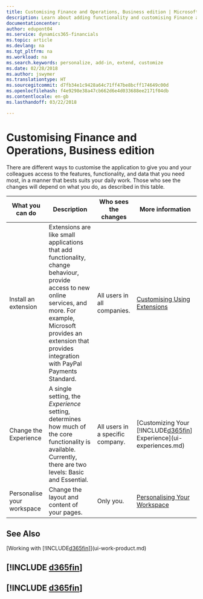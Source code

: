 ```yaml
---
title: Customising Finance and Operations, Business edition | Microsoft Docs
description: Learn about adding functionality and customising Finance and Operations, Business edition.
documentationcenter: 
author: edupont04
ms.service: dynamics365-financials
ms.topic: article
ms.devlang: na
ms.tgt_pltfrm: na
ms.workload: na
ms.search.keywords: personalize, add-in, extend, customize
ms.date: 02/28/2018
ms.author: jswymer
ms.translationtype: HT
ms.sourcegitcommit: d7fb34e1c9428a64c71ff47be8bcff174649c00d
ms.openlocfilehash: f4e9298e38a47cb662d6e4d033688ee2171f04db
ms.contentlocale: en-gb
ms.lasthandoff: 03/22/2018

---
```

# <a name="customizing-finance-and-operations-business-edition"></a>Customising Finance and Operations, Business edition
<!--NAV # Customizing Dynamics NAV -->
There are different ways to customise the application to give you and your colleagues access to the features, functionality, and data that you need most, in a manner that bests suits your daily work. Those who see the changes will depend on what you do, as described in this table.


|      What you can do       |                                                                                                              Description                                                                                                               |       Who sees the changes       |                                       More information                                       |
|----------------------------|----------------------------------------------------------------------------------------------------------------------------------------------------------------------------------------------------------------------------------------|----------------------------------|----------------------------------------------------------------------------------------------|
|    Install an extension    | Extensions are like small applications that add functionality, change behaviour, provide access to new online services, and more. For example, Microsoft provides an extension that provides integration with PayPal Payments Standard. |   All users in all companies.    |                       [Customising Using Extensions](ui-extensions.md)                       |
|   Change the Experience    |                                     A single setting, the *Experience* setting, determines how much of the core functionality is available. Currently, there are two levels: Basic and Essential.                                      | All users in a specific company. | [Customizing Your [!INCLUDE[d365fin](includes/d365fin_md.md)] Experience](ui-experiences.md) |
| Personalise your workspace |                                                                                              Change the layout and content of your pages.                                                                                              |            Only you.             |                  [Personalising Your Workspace](ui-personalization-user.md)                  |

## <a name="see-also"></a>See Also
[Working with [!INCLUDE[d365fin](includes/d365fin_md.md)]](ui-work-product.md)  

## [!INCLUDE [d365fin](includes/free_trial_md.md)]  
## [!INCLUDE [d365fin](includes/training_link_md.md)]

